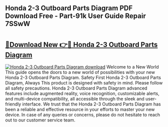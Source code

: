 ## Honda 2-3 Outboard Parts Diagram PDF Download Free - Part-91k User Guide Repair 7SSwW

# <h2><a href="http://dfkwfhz.blite.top/?on=Honda+2-3+Outboard+Parts+Diagram">🔗Download New 👉🔴 Honda 2-3 Outboard Parts Diagram</a></h2>

[![Honda 2-3 Outboard Parts Diagram download](https://i.imgur.com/lujVjoI.png)](http://dfkwfhz.blite.top/?on=Honda+2-3+Outboard+Parts+Diagram)
Welcome to a New World This guide opens the doors to a new world of possibilities with your new Honda 2-3 Outboard Parts Diagram. Safety First Honda 2-3 Outboard Parts Diagram, Always This product is designed with safety in mind. Please follow all safety precautions. Honda 2-3 Outboard Parts Diagram advanced features include augmented reality, voice recognition, customizable alerts, and multi-device compatibility, all accessible through the sleek and user-friendly interface. We trust that the Honda 2-3 Outboard Parts Diagram has been a reliable and effective resource in your efforts to master your new device. In case of any queries or concerns, please do not hesitate to reach out to our customer service team.
